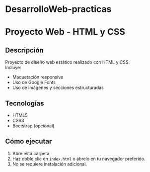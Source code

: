 # DesarrolloWeb-practicas

# Proyecto Web - HTML y CSS

## Descripción
Proyecto de diseño web estático realizado con HTML y CSS.  
Incluye:
- Maquetación responsive
- Uso de Google Fonts
- Uso de imágenes y secciones estructuradas

## Tecnologías
- HTML5
- CSS3
- Bootstrap (opcional)

## Cómo ejecutar
1. Abre esta carpeta.
2. Haz doble clic en `index.html` o ábrelo en tu navegador preferido.
3. No se requiere instalación adicional.
